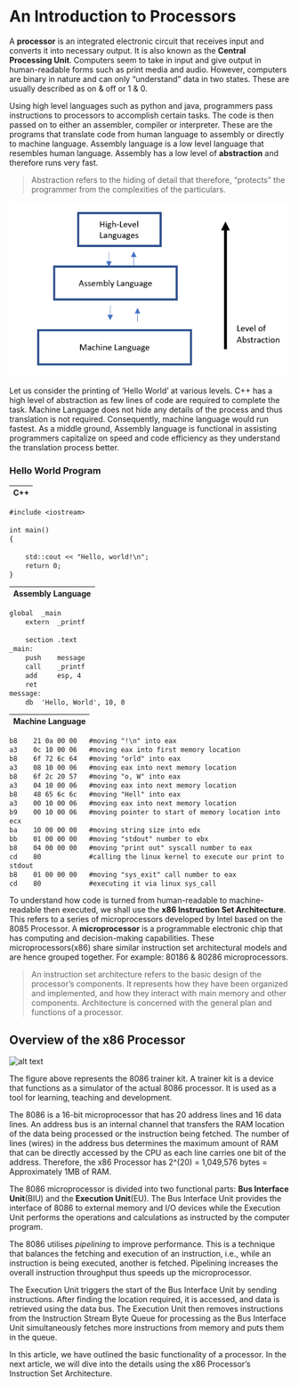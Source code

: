# An Introduction to Processors

A __processor__ is an integrated electronic circuit that receives input and converts it into necessary output. It is also known as the __Central Processing Unit__. Computers seem to take in input and give output in human-readable forms such as print media and audio. 
However, computers are binary in nature and can only “understand” data in two states. These are usually described as on & off or 1 & 0. 

Using high level languages such as python and java, programmers pass instructions to processors to accomplish certain tasks. The code is then passed on to either an assembler, compiler or interpreter. These are the programs that translate code from human language to assembly or directly to machine language. Assembly language is a low level language that resembles human language. Assembly has a low level of __abstraction__ and therefore runs very fast.

> Abstraction refers to the hiding of detail that therefore, “protects” the programmer from the complexities of the particulars. 

![alt text](Abstraction.png)

Let us consider the printing of ‘Hello World’ at various levels.  C++ has a high level of abstraction as few lines of code are required to complete the task. Machine Language does not hide any details of the process and thus translation is not required. Consequently, machine language would run fastest. As a middle ground, Assembly language is functional in assisting programmers capitalize on speed and code efficiency as they understand the translation process better. 
### Hello World Program
| C++  | 
| ------------- |
```
#include <iostream>

int main()
{
    
    std::cout << "Hello, world!\n";
    return 0;
}
 ```    

| Assembly Language | 
| ------------- |
```
global  _main
    extern  _printf

    section .text
_main:
    push    message
    call    _printf
    add     esp, 4
    ret
message:
    db  'Hello, World', 10, 0
```

| Machine Language | 
| ------------- |
```
b8    21 0a 00 00   #moving "!\n" into eax
a3    0c 10 00 06   #moving eax into first memory location
b8    6f 72 6c 64   #moving "orld" into eax
a3    08 10 00 06   #moving eax into next memory location
b8    6f 2c 20 57   #moving "o, W" into eax
a3    04 10 00 06   #moving eax into next memory location
b8    48 65 6c 6c   #moving "Hell" into eax
a3    00 10 00 06   #moving eax into next memory location
b9    00 10 00 06   #moving pointer to start of memory location into ecx
ba    10 00 00 00   #moving string size into edx
bb    01 00 00 00   #moving "stdout" number to ebx
b8    04 00 00 00   #moving "print out" syscall number to eax
cd    80            #calling the linux kernel to execute our print to stdout
b8    01 00 00 00   #moving "sys_exit" call number to eax
cd    80            #executing it via linux sys_call
```



To understand how code is turned from human-readable to machine-readable then executed, we shall use the __x86 Instruction Set Architecture__. This refers to a series of microprocessors developed by Intel based on the 8085 Processor. A __microprocessor__ is a programmable electronic chip that has computing and decision-making capabilities. These microprocessors(x86) share similar instruction set architectural models and are hence grouped together. For example: 80186 & 80286 microprocessors.

>An instruction set architecture refers to the basic design of the processor’s components. It represents how they have been organized and implemented, and how they interact with main memory and other components. Architecture is concerned with the general plan and functions of a processor.

## Overview of the x86 Processor

![alt text](x86TrainerKit.png)



The figure above represents the 8086 trainer kit. A trainer kit is a device that functions as a simulator of the actual 8086 processor. It is used as a tool for learning, teaching and development.

The 8086 is a 16-bit microprocessor that has 20 address lines and 16 data lines. An address bus is an internal channel that transfers the RAM location of the data being processed or the instruction being fetched. The number of lines (wires) in the address bus determines the maximum amount of RAM that can be directly accessed by the CPU as each line carries one bit of the address. Therefore, the x86 Processor has 2^(20) = 1,049,576 bytes = Approximately 1MB of RAM. 

The 8086 microprocessor is divided into two functional parts: __Bus Interface Unit__(BIU) and the __Execution Unit__(EU). The Bus Interface Unit provides the interface of 8086 to external memory and I/O devices while the Execution Unit performs the operations and calculations as instructed by the computer program.


The 8086 utilises _pipelining_ to improve performance. This is a technique that balances the fetching and execution of an instruction, i.e., while an instruction is being executed, another is fetched. Pipelining increases the overall instruction throughput thus speeds up the microprocessor.

The Execution Unit triggers the start of the Bus Interface Unit by sending instructions. After finding the location required, it is accessed, and data is retrieved using the data bus. The Execution Unit then removes instructions from the Instruction Stream Byte Queue for processing as the Bus Interface Unit simultaneously fetches more instructions from memory and puts them in the queue.

In this article, we have outlined the basic functionality of a processor. In the next article, we will dive into the details using the x86 Processor’s Instruction Set Architecture.
